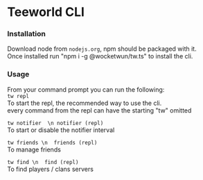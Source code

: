 # Teeworld CLI

### Installation

Download node from `nodejs.org`, npm should be packaged with it.  
Once installed run "npm i -g @wocketwun/tw.ts" to install the cli.

### Usage

From your command prompt you can run the following:  
`tw repl`  
To start the repl, the recommended way to use the cli.  
every command from the repl can have the starting "tw" omitted

`tw notifier  \n
notifier (repl)`  
To start or disable the notifier interval

`tw friends \n 
friends (repl)`  
To manage friends

`tw find \n 
find (repl)`  
To find players / clans servers
